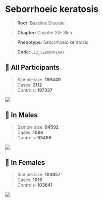 # Seborrhoeic keratosis

> **Root:** Baseline Disease  

> **Chapter:** Chapter XII- Skin  

> **Phenotype:** Seborrhoeic keratosis  

> **Code:** `L12_SEBORRKERAT`

## 🧪 All Participants  
> Sample size: **199449**  
> Cases: **2112**  
> Controls: **197337**
<img src="/Disease/Figures/ALL/Incidence/L12_SEBORRKERAT.png"/>
<CsvTable src="/Disease_Data/ALL/Incidence/COX_L12_SEBORRKERAT.csv" label="🔍 View full results" />

## 👨 In Males  
> Sample size: **94592**  
> Cases: **1096**  
> Controls: **93496**
<img src="/Disease/Figures/Male/Incidence/L12_SEBORRKERAT.png"/>
<CsvTable src="/Disease_Data/Male/Incidence/COX_L12_SEBORRKERAT.csv" label="🔍 View full results" />

## 👩 In Females  
> Sample size: **104857**  
> Cases: **1016**  
> Controls: **103841**
<img src="/Disease/Figures/Female/Incidence/L12_SEBORRKERAT.png"/>
<CsvTable src="/Disease_Data/Female/Incidence/COX_L12_SEBORRKERAT.csv" label="🔍 View full results" />
